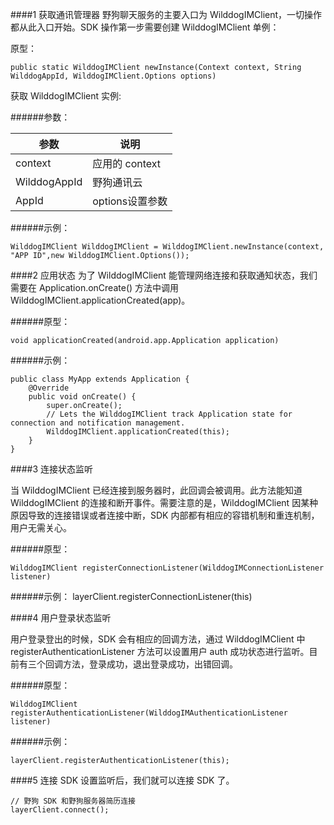 ####1 获取通讯管理器
野狗聊天服务的主要入口为 WilddogIMClient，一切操作都从此入口开始。SDK 操作第一步需要创建 WilddogIMClient 单例：

原型：

	public static WilddogIMClient newInstance(Context context, String WilddogAppId, WilddogIMClient.Options options)
  
获取 WilddogIMClient 实例:

######参数：

参数 | 说明
-----|------
context | 应用的 context
WilddogAppId | 野狗通讯云 
AppId | options设置参数

######示例：

	WilddogIMClient WilddogIMClient = WilddogIMClient.newInstance(context, "APP ID",new WilddogIMClient.Options());
	
####2 应用状态
为了 WilddogIMClient 能管理网络连接和获取通知状态，我们需要在 Application.onCreate() 方法中调用 WilddogIMClient.applicationCreated(app)。

######原型：

	void applicationCreated(android.app.Application application)
	
######示例：

```
public class MyApp extends Application {
    @Override
    public void onCreate() {
        super.onCreate();
        // Lets the WilddogIMClient track Application state for connection and notification management.
        WilddogIMClient.applicationCreated(this);
    }
}
```
####3 连接状态监听

当 WilddogIMClient 已经连接到服务器时，此回调会被调用。此方法能知道 WilddogIMClient 的连接和断开事件。需要注意的是，WilddogIMClient 因某种原因导致的连接错误或者连接中断，SDK 内部都有相应的容错机制和重连机制，用户无需关心。

######原型：

	WilddogIMClient registerConnectionListener(WilddogIMConnectionListener listener)
	
######示例：
	layerClient.registerConnectionListener(this)
	
####4 用户登录状态监听

用户登录登出的时候，SDK 会有相应的回调方法，通过 WilddogIMClient 中 registerAuthenticationListener 方法可以设置用户 auth 成功状态进行监听。目前有三个回调方法，登录成功，退出登录成功，出错回调。

######原型：

	WilddogIMClient registerAuthenticationListener(WilddogIMAuthenticationListener listener)
	
######示例：

	layerClient.registerAuthenticationListener(this);
	
####5 连接 SDK
设置监听后，我们就可以连接 SDK 了。

	// 野狗 SDK 和野狗服务器简历连接
	layerClient.connect();

